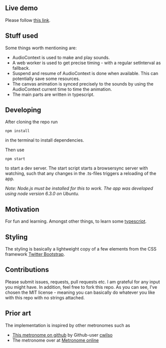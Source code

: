 ## Live demo
Please follow [this link][live-demo].

## Stuff used
Some things worth mentioning are:

* AudioContext is used to make and play sounds.
* A web worker is used to get precise timing - with a regular setInterval as fallback.
* Suspend and resume of AudioContext is done when available. This can potentially save some resources.
* The canvas animation is synced precisely to the sounds by using the AudioContext current time to time the animation.
* The main parts are written in typescript.

## Developing

After cloning the repo run 
```
npm install
```
in the terminal to install dependencies.

Then use 
```
npm start
```
to start a dev server. The start script starts a browsersync server with watching, such that any changes in the .ts-files triggers a reloading of the app.

*Note: Node.js must be installed for this to work. The app was developed using node version 6.3.0 on Ubuntu.*

## Motivation
For fun and learning. Amongst other things, to learn some [typescript].

## Styling
The styling is basically a lightweight copy of a few elements from the CSS framework [Twitter Bootstrap][bootstrap].

## Contributions
Please submit issues, requests, pull requests etc. I am grateful for any input you might have. In addition, feel free to fork this repo. As you can see, I've chosen the MIT license - meaning you can basically do whatever you like with this repo with no strings attached.

## Prior art
The implementation is inspired by other metronomes such as

* [This metronome on github][metronome-gh] by Github-user [cwilso](https://github.com/cwilso/)
* The metronome over at [Metronome online][metronome-online] 

[live-demo]: http://www.hatleskog.xyz/metronome
[typescript]: https://www.typescriptlang.org/
[bootstrap]: http://getbootstrap.com/
[metronome-gh]: https://github.com/cwilso/metronome
[metronome-online]: https://www.metronomeonline.com/
